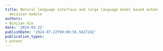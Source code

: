 ```yaml
---
title: Natural language interface and large language model based autonomous driving
  decision module
authors:
- Binjian Xin
date: '2024-03-22'
publishDate: '2024-07-22T09:08:56.582724Z'
publication_types:
- patent
---
```

